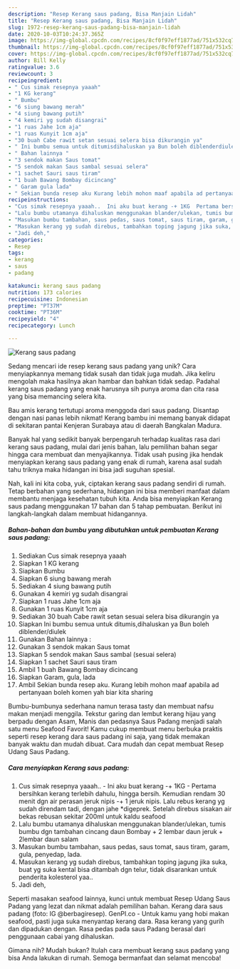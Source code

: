 ```yaml
---
description: "Resep Kerang saus padang, Bisa Manjain Lidah"
title: "Resep Kerang saus padang, Bisa Manjain Lidah"
slug: 1972-resep-kerang-saus-padang-bisa-manjain-lidah
date: 2020-10-03T10:24:37.365Z
image: https://img-global.cpcdn.com/recipes/8cf0f97eff1877ad/751x532cq70/kerang-saus-padang-foto-resep-utama.jpg
thumbnail: https://img-global.cpcdn.com/recipes/8cf0f97eff1877ad/751x532cq70/kerang-saus-padang-foto-resep-utama.jpg
cover: https://img-global.cpcdn.com/recipes/8cf0f97eff1877ad/751x532cq70/kerang-saus-padang-foto-resep-utama.jpg
author: Bill Kelly
ratingvalue: 3.6
reviewcount: 3
recipeingredient:
- " Cus simak resepnya yaaah"
- "1 KG kerang"
- " Bumbu"
- "6 siung bawang merah"
- "4 siung bawang putih"
- "4 kemiri yg sudah disangrai"
- "1 ruas Jahe 1cm aja"
- "1 ruas Kunyit 1cm aja"
- "30 buah Cabe rawit setan sesuai selera bisa dikurangin ya"
- " Ini bumbu semua untuk ditumisdihaluskan ya Bun boleh diblenderdiulek"
- " Bahan lainnya "
- "3 sendok makan Saus tomat"
- "5 sendok makan Saus sambal sesuai selera"
- "1 sachet Sauri saus tiram"
- "1 buah Bawang Bombay dicincang"
- " Garam gula lada"
- " Sekian bunda resep aku Kurang lebih mohon maaf apabila ad pertanyaan boleh komen yah biar kita sharing"
recipeinstructions:
- "Cus simak resepnya yaaah..  Ini aku buat kerang -+ 1KG  Pertama bersihkan kerang terlebih dahulu, hingga bersih. Kemudian rendam 30 menit dgn air perasan jeruk nipis -+ 1 jeruk nipis. Lalu rebus kerang yg sudah direndam tadi, dengan jahe *digeprek. Setelah direbus sisakan air bekas rebusan sekitar 200ml untuk kaldu seafood"
- "Lalu bumbu utamanya dihaluskan menggunakan blander/ulekan, tumis bumbu dgn tambahan cincang daun Bombay + 2 lembar daun jeruk + 2lembar daun salam"
- "Masukan bumbu tambahan, saus pedas, saus tomat, saus tiram, garam, gula, penyedap, lada."
- "Masukan kerang yg sudah direbus, tambahkan toping jagung jika suka, buat yg suka kental bisa ditambah dgn telur, tidak disarankan untuk penderita kolesterol yaa.."
- "Jadi deh,"
categories:
- Resep
tags:
- kerang
- saus
- padang

katakunci: kerang saus padang 
nutrition: 173 calories
recipecuisine: Indonesian
preptime: "PT37M"
cooktime: "PT36M"
recipeyield: "4"
recipecategory: Lunch

---
```



![Kerang saus padang](https://img-global.cpcdn.com/recipes/8cf0f97eff1877ad/751x532cq70/kerang-saus-padang-foto-resep-utama.jpg)

Sedang mencari ide resep kerang saus padang yang unik? Cara menyiapkannya memang tidak susah dan tidak juga mudah. Jika keliru mengolah maka hasilnya akan hambar dan bahkan tidak sedap. Padahal kerang saus padang yang enak harusnya sih punya aroma dan cita rasa yang bisa memancing selera kita.

Bau amis kerang tertutupi aroma menggoda dari saus padang. Disantap dengan nasi panas lebih nikmat! Kerang bambu ini memang banyak didapat di sekitaran pantai Kenjeran Surabaya atau di daerah Bangkalan Madura.

Banyak hal yang sedikit banyak berpengaruh terhadap kualitas rasa dari kerang saus padang, mulai dari jenis bahan, lalu pemilihan bahan segar hingga cara membuat dan menyajikannya. Tidak usah pusing jika hendak menyiapkan kerang saus padang yang enak di rumah, karena asal sudah tahu triknya maka hidangan ini bisa jadi suguhan spesial.


Nah, kali ini kita coba, yuk, ciptakan kerang saus padang sendiri di rumah. Tetap berbahan yang sederhana, hidangan ini bisa memberi manfaat dalam membantu menjaga kesehatan tubuh kita. Anda bisa menyiapkan Kerang saus padang menggunakan 17 bahan dan 5 tahap pembuatan. Berikut ini langkah-langkah dalam membuat hidangannya.

<!--inarticleads1-->

##### Bahan-bahan dan bumbu yang dibutuhkan untuk pembuatan Kerang saus padang:

1. Sediakan  Cus simak resepnya yaaah
1. Siapkan 1 KG kerang
1. Siapkan  Bumbu
1. Siapkan 6 siung bawang merah
1. Sediakan 4 siung bawang putih
1. Gunakan 4 kemiri yg sudah disangrai
1. Siapkan 1 ruas Jahe 1cm aja
1. Gunakan 1 ruas Kunyit 1cm aja
1. Sediakan 30 buah Cabe rawit setan sesuai selera bisa dikurangin ya
1. Siapkan  Ini bumbu semua untuk ditumis,dihaluskan ya Bun boleh diblender/diulek
1. Gunakan  Bahan lainnya :
1. Gunakan 3 sendok makan Saus tomat
1. Siapkan 5 sendok makan Saus sambal (sesuai selera)
1. Siapkan 1 sachet Sauri saus tiram
1. Ambil 1 buah Bawang Bombay dicincang
1. Siapkan  Garam, gula, lada
1. Ambil  Sekian bunda resep aku. Kurang lebih mohon maaf apabila ad pertanyaan boleh komen yah biar kita sharing


Bumbu-bumbunya sederhana namun terasa tasty dan membuat nafsu makan menjadi menggila. Tekstur garing dan lembut kerang hijau yang berpadu dengan Asam, Manis dan pedasnya Saus Padang menjadi salah satu menu Seafood Favorit! Kamu cukup membuat menu berbuka praktis seperti resep kerang dara saus padang ini saja, yang tidak memakan banyak waktu dan mudah dibuat. Cara mudah dan cepat membuat Resep Udang Saus Padang. 

<!--inarticleads2-->

##### Cara menyiapkan Kerang saus padang:

1. Cus simak resepnya yaaah..  - Ini aku buat kerang -+ 1KG  - Pertama bersihkan kerang terlebih dahulu, hingga bersih. Kemudian rendam 30 menit dgn air perasan jeruk nipis -+ 1 jeruk nipis. Lalu rebus kerang yg sudah direndam tadi, dengan jahe *digeprek. Setelah direbus sisakan air bekas rebusan sekitar 200ml untuk kaldu seafood
1. Lalu bumbu utamanya dihaluskan menggunakan blander/ulekan, tumis bumbu dgn tambahan cincang daun Bombay + 2 lembar daun jeruk + 2lembar daun salam
1. Masukan bumbu tambahan, saus pedas, saus tomat, saus tiram, garam, gula, penyedap, lada.
1. Masukan kerang yg sudah direbus, tambahkan toping jagung jika suka, buat yg suka kental bisa ditambah dgn telur, tidak disarankan untuk penderita kolesterol yaa..
1. Jadi deh,


Seperti masakan seafood lainnya, kunci untuk membuat Resep Udang Saus Padang yang lezat dan nikmat adalah pemilihan bahan. Kerang dara saus padang (foto: IG @berbagiresep). GenPI.co - Untuk kamu yang hobi makan seafood, pasti juga suka menyantap kerang dara. Rasa kerang yang gurih dan dipadukan dengan. Rasa pedas pada saus Padang berasal dari penggunaan cabai yang dihaluskan. 

Gimana nih? Mudah bukan? Itulah cara membuat kerang saus padang yang bisa Anda lakukan di rumah. Semoga bermanfaat dan selamat mencoba!
